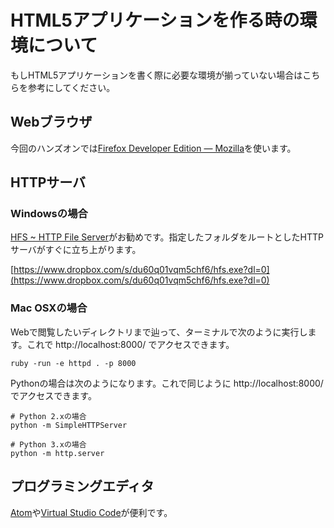 # HTML5アプリケーションを作る時の環境について


もしHTML5アプリケーションを書く際に必要な環境が揃っていない場合はこちらを参考にしてください。

## Webブラウザ

今回のハンズオンでは[Firefox Developer Edition — Mozilla](https://www.mozilla.org/ja/firefox/developer/)を使います。

## HTTPサーバ

### Windowsの場合

[HFS ~ HTTP File Server](http://www.rejetto.com/hfs/)がお勧めです。指定したフォルダをルートとしたHTTPサーバがすぐに立ち上がります。

[https://www.dropbox.com/s/du60q01vqm5chf6/hfs.exe?dl=0](https://www.dropbox.com/s/du60q01vqm5chf6/hfs.exe?dl=0)

### Mac OSXの場合

Webで閲覧したいディレクトリまで辿って、ターミナルで次のように実行します。これで http://localhost:8000/ でアクセスできます。

```
ruby -run -e httpd . -p 8000
```

Pythonの場合は次のようになります。これで同じように http://localhost:8000/ でアクセスできます。

```
# Python 2.xの場合
python -m SimpleHTTPServer

# Python 3.xの場合
python -m http.server
```

## プログラミングエディタ

[Atom](https://atom.io/)や[Virtual Studio Code](https://www.visualstudio.com/ja-jp/products/code-vs.aspx)が便利です。
